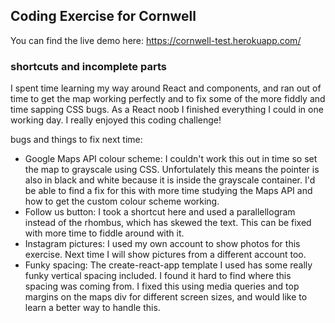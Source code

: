 ## Coding Exercise for Cornwell

You can find the live demo here: https://cornwell-test.herokuapp.com/

### shortcuts and incomplete parts

I spent time learning my way around React and components, and ran out of time to get the map working perfectly and to fix some of the more fiddly and time sapping CSS bugs. As a React noob I finished everything I could in one working day. I really enjoyed this coding challenge!

bugs and things to fix next time:
 - Google Maps API colour scheme: I couldn't work this out in time so set the map to grayscale using CSS. Unfortulately this means the pointer is also in black and white because it is inside the grayscale container. I'd be able to find a fix for this with more time studying the Maps API and how to get the custom colour scheme working. 
 - Follow us button: I took a shortcut here and used a parallellogram instead of the rhombus, which has skewed the text. This can be fixed with more time to fiddle around with it.
 - Instagram pictures: I used my own account to show photos for this exercise. Next time I will show pictures from a different account too.
 - Funky spacing: The create-react-app template I used has some really funky vertical spacing included. I found it hard to find where this spacing was coming from. I fixed this using media queries and top margins on the maps div for different screen sizes, and would like to learn a better way to handle this.

